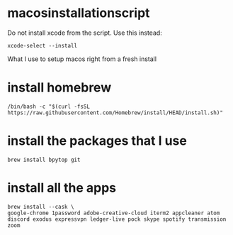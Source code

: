# macosinstallationscript

Do not install xcode from the script. Use this instead:

```
xcode-select --install
```

What I use to setup macos right from a fresh install

# install homebrew

```
/bin/bash -c "$(curl -fsSL https://raw.githubusercontent.com/Homebrew/install/HEAD/install.sh)"
```

# install the packages that I use

```
brew install bpytop git
```

# install all the apps

```
brew install --cask \
google-chrome 1password adobe-creative-cloud iterm2 appcleaner atom discord exodus expressvpn ledger-live pock skype spotify transmission zoom
```
